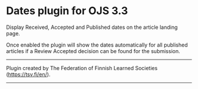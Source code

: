 # Dates plugin for OJS 3.3

Display Received, Accepted and Published dates on the article landing page.

Once enabled the plugin will show the dates automatically for all published articles if a Review Accepted decision can be found for the submission.

***
Plugin created by The Federation of Finnish Learned Societies (https://tsv.fi/en/).
***
